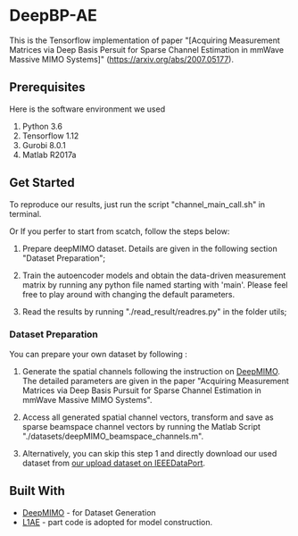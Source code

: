 # DeepBP-AE

This is the Tensorflow implementation of paper "[Acquiring Measurement Matrices via Deep Basis Persuit for Sparse Channel Estimation in mmWave Massive MIMO Systems]" (https://arxiv.org/abs/2007.05177).


## Prerequisites
Here is the software environment we used
1. Python 3.6 
2. Tensorflow 1.12
3. Gurobi 8.0.1
4. Matlab R2017a

## Get Started

To reproduce our results, just run the script "channel_main_call.sh" in terminal.

Or If you perfer to start from scatch, follow the steps below:

1. Prepare deepMIMO dataset. Details are given in the following section "Dataset Preparation";  

2. Train the autoencoder models and obtain the data-driven measurement matrix by running any python file named starting with 'main'. Please feel free to play around with changing the default parameters. 

3. Read the results by running "./read_result/readres.py" in the folder utils;

### Dataset Preparation
You can prepare your own dataset by following :

1. Generate the spatial channels following the instruction on [DeepMIMO](https://www.deepmimo.net/). The detailed parameters are given in the paper "Acquiring Measurement Matrices via Deep Basis Pursuit for Sparse Channel Estimation in mmWave Massive MIMO Systems". 

2. Access all generated spatial channel vectors, transform and save as sparse beamspace channel vectors by running the Matlab Script "./datasets/deepMIMO_beamspace_channels.m".

3. Alternatively, you can skip this step 1 and directly download our used dataset from [our upload dataset on IEEEDataPort](https://ieee-dataport.org/open-access/beamspace-channel-dataset-mmwave-massive-mimo).

## Built With

* [DeepMIMO](https://www.deepmimo.net/) - for Dataset Generation
* [L1AE](https://github.com/wushanshan/L1AE) - part code is adopted for model construction.
